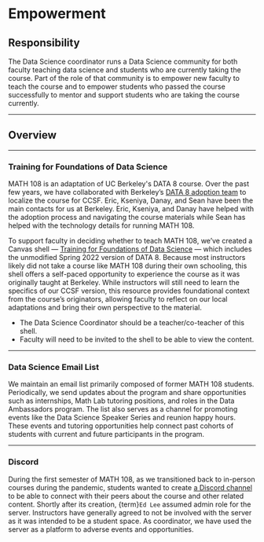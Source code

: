 # Empowerment

## Responsibility
The Data Science coordinator runs a Data Science community for both faculty teaching data science and students who are currently taking the course. Part of the role of that community is to empower new faculty to teach the course and to empower students who passed the course successfully to mentor and support students who are taking the course currently.

--- 

## Overview

--- 

### Training for Foundations of Data Science
MATH 108 is an adaptation of UC Berkeley's DATA 8 course. Over the past few years, we have collaborated with Berkeley’s [DATA 8 adoption team](https://cdss.berkeley.edu/dsus/educationalpartners/data8-adoption) to localize the course for CCSF. Eric, Kseniya, Danay, and Sean have been the main contacts for us at Berkeley. Eric, Kseniya, and Danay have helped with the adoption process and navigating the course materials while Sean has helped with the technology details for running MATH 108. 

To support faculty in deciding whether to teach MATH 108, we’ve created a Canvas shell — [Training for Foundations of Data Science](https://ccsf.instructure.com/courses/61235) — which includes the unmodified Spring 2022 version of DATA 8. Because most instructors likely did not take a course like MATH 108 during their own schooling, this shell offers a self-paced opportunity to experience the course as it was originally taught at Berkeley. While instructors will still need to learn the specifics of our CCSF version, this resource provides foundational context from the course’s originators, allowing faculty to reflect on our local adaptations and bring their own perspective to the material. 

- The Data Science Coordinator should be a teacher/co-teacher of this shell.
- Faculty will need to be invited to the shell to be able to view the content.

--- 

### Data Science Email List

We maintain an email list primarily composed of former MATH 108 students. Periodically, we send updates about the program and share opportunities such as internships, Math Lab tutoring positions, and roles in the Data Ambassadors program. The list also serves as a channel for promoting events like the Data Science Speaker Series and reunion happy hours. These events and tutoring opportunities help connect past cohorts of students with current and future participants in the program.

--- 

### Discord

During the first semester of MATH 108, as we transitioned back to in-person courses during the pandemic, students wanted to create [a Discord channel](https://discord.gg/m8aqXEc7SE) to be able to connect with their peers about the course and other related content. Shortly after its creation, {term}`Ed Lee` assumed admin role for the server. Instructors have generally agreed to not be involved with the server as it was intended to be a student space. As coordinator, we have used the server as a platform to adverse events and opportunities.